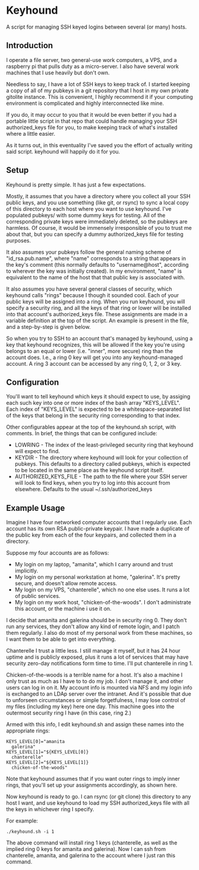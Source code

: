 # Keyhound
A script for managing SSH keyed logins between several (or many) hosts.

## Introduction
I operate a file server, two general-use work computers, a VPS, and a raspberry pi that pulls duty as a micro-server. I also have several work machines that I use heavily but don't own.

Needless to say, I have a lot of SSH keys to keep track of. I started keeping a copy of all of my pubkeys in a git repository that I host in my own private gitolite instance. This is convenient, I highly recommend it if your computing environment is complicated and highly interconnected like mine.

If you do, it may occur to you that it would be even better if you had a portable little script in that repo that could handle managing your SSH authorized_keys file for you, to make keeping track of what's installed where a little easier.

As it turns out, in this eventuality I've saved you the effort of actually writing said script. keyhound will happily do it for you.

## Setup
Keyhound is pretty simple. It has just a few expectations.

Mostly, it assumes that you have a directory where you collect all your SSH public keys, and you use something (like git, or rsync) to sync a local copy of this directory to each host where you want to use keyhound. I've populated pubkeys/ with some dummy keys for testing. All of the corresponding private keys were immediately deleted, so the pubkeys are harmless. Of course, it would be immensely irresponsible of you to trust me about that, but you can specify a dummy authorized_keys file for testing purposes.

It also assumes your pubkeys follow the general naming scheme of "id_rsa.pub.name", where "name" corresponds to a string that appears in the key's comment (this normally defaults to "username@host", according to wherever the key was initially created). In my environment, "name" is equivalent to the name of the host that that public key is associated with.

It also assumes you have several general classes of security, which keyhound calls "rings" because I though it sounded cool. Each of your public keys will be assigned into a ring. When you run keyhound, you will specify a security ring, and all the keys of that ring or lower will be installed into that account's authorized_keys file. These assignments are made in a variable definition at the top of the script. An example is present in the file, and a step-by-step is given below.

So when you try to SSH to an account that's managed by keyhound, using a key that keyhound recognizes, this will be allowed if the key you're using belongs to an equal or lower (i.e. "inner", more secure) ring than the account does. I.e., a ring 0 key will get you into any keyhound-managed account. A ring 3 account can be accessed by any ring 0, 1, 2, or 3 key.

## Configuration
You'll want to tell keyhound which keys it should expect to use, by assiging each such key into one or more index of the bash array "KEYS\_LEVEL". Each index of "KEYS\_LEVEL" is expected to be a whitespace-separated list of the keys that belong in the security ring corresponding to that index.

Other configurables appear at the top of the keyhound.sh script, with comments. In brief, the things that can be configured include:
* LOWRING                - The index of the least-privileged security ring that keyhound will expect to find.
* KEYDIR                 - The directory where keyhound will look for your collection of pubkeys. This defaults to a directory called pubkeys, which is expected to be located in the same place as the keyhound script itself.
* AUTHORIZED\_KEYS\_FILE - The path to the file where your SSH server will look to find keys, when you try to log into this account from elsewhere. Defaults to the usual ~/.ssh/authorized_keys

## Example Usage
Imagine I have four networked computer accounts that I regularly use. Each account has its own RSA public-private keypair. I have made a duplicate of the public key from each of the four keypairs, and collected them in a directory.

Suppose my four accounts are as follows:
* My login on my laptop, "amanita", which I carry around and trust implicitly.
* My login on my personal workstation at home, "galerina". It's pretty secure, and doesn't allow remote access.
* My login on my VPS, "chanterelle", which no one else uses. It runs a lot of public services.
* My login on my work host, "chicken-of-the-woods". I don't administrate this account, or the machine i use it on.

I decide that amanita and galerina should be in security ring 0. They don't run any services, they don't allow any kind of remote login, and I patch them regularly. I also do most of my personal work from these machines, so I want them to be able to get into everything.

Chanterelle I trust a little less. I still manage it myself, but it has 24 hour uptime and is publicly exposed, plus it runs a lot of services that may have security zero-day notifications form time to time. I'll put chanterelle in ring 1.

Chicken-of-the-woods is a terrible name for a host. It's also a machine I only trust as much as I have to to do my job. I don't manage it, and other users can log in on it. My account info is mounted via NFS and my login info is exchanged to an LDAp server over the intranet. And it's possible that due to unforseen circumstances or simple forgetfulness, I may lose control of my files (including my key) here one day. This machine goes into the outermost security ring I have (in this case, ring 2.)

Armed with this info, I edit keyhound.sh and assign these names into the appropriate rings: 
```
KEYS_LEVEL[0]="amanita
  galerina"
KEYS_LEVEL[1]="${KEYS_LEVEL[0]}
  chanterelle"
KEYS_LEVEL[2]="${KEYS_LEVEL[1]}
  chicken-of-the-woods"
```
Note that keyhound assumes that if you want outer rings to imply inner rings, that you'll set up your assignments accordingly, as shown here.

Now keyhound is ready to go. I can rsync (or git clone) this directory to any host I want, and use keyhound to load my SSH authorized_keys file with all the keys in whichever ring I specify.

For example:
```
./keyhound.sh -i 1
```
The above command will install ring 1 keys (chanterelle, as well as the implied ring 0 keys for amanita and galerina). Now I can ssh from chanterelle, amanita, and galerina to the account where I just ran this command.
